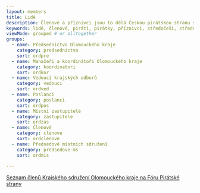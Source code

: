 ```yaml
---
layout: members
title: Lidé
description: Členové a příznivci jsou to dělá Českou pirátskou stranu silnou. Seznamte se Piráty v Olomouckém kraji.
keywords: lidé, členové, piráti, pirátky, příznivci, středočeši, středočeský kraj
viewMode: grouped # or alltogether
groups:
  - name: Předsednictvo Olomouckého kraje
    category: predsednictvo
    sort: ordpre
  - name: Manažeři a koordinátoři Olomouckého kraje
    category: koordinatori
    sort: ordkor
  - name: Vedoucí krajských odborů
    category: vedouci
    sort: ordved
  - name: Poslanci
    category: poslanci
    sort: ordpos
  - name: Místní zastupitelé
    category: zastupitele
    sort: ordzas
  - name: Členové
    category: clenove
    sort: ordclenove 
  - name: Předsedové místních sdružení
    category: predsedove-ms
    sort: ordmis 
 
---
```


<a href="https://forum.pirati.cz/ks-olomoucky-kraj-g38.html">Seznam členů Krajského sdružení Olomouckého kraje na Fóru Pirátské strany</a>
